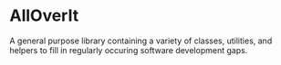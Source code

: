 # AllOverIt
A general purpose library containing a variety of classes, utilities, and helpers to fill in regularly occuring software development gaps.
